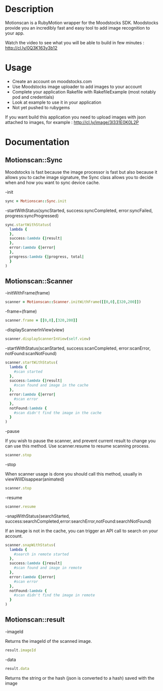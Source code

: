 # Description

Motionscan is a RubyMotion wrapper for the Moodstocks SDK. Moodstocks provide you an incredibly fast and easy tool to add image recognition to your app.

Watch the video to see what you will be able to build in few minutes : http://cl.ly/0Q3K163y3b12


# Usage
- Create an account on moodstocks.com
- Use Moodstocks image uploader to add images to your account
- Complete your application Rakefile with RakefileExample (most notably pod and credentials)
- Look at example to use it in your application
- Not yet pushed to rubygems

If you want build this application you need to upload images with json attached to images, for example : 
http://cl.ly/image/3l331E0K0L2P

# Documentation
## Motionscan::Sync
    
Moodstocks is fast because the image processor is fast but also because it allows you to cache image signature, the Sync class allows you to decide when and how you want to sync device cache.

-init
```ruby
sync = Motionscan::Sync.init
```

-startWithStatus(syncStarted, success:syncCompleted, error:syncFailed, progress:syncProgressed)
```ruby
sync.startWithStatus(
  lambda {
  },
  success:lambda {|result|
  },
  error:lambda {|error|
  },
  progress:lambda {|progress, total|
  }
)
```

## Motionscan::Scanner


-initWithFrame(frame)
```ruby
scanner = Motionscan::Scanner.initWithFrame([[0,0],[320,200]])
```

-frame=(frame)
```ruby
scanner.frame = [[0,0],[320,200]]
```

-displayScannerInView(view)
```ruby
scanner.displayScannerInView(self.view)
```

-startWithStatus(scanStarted, success:scanCompleted, error:scanError, notFound:scanNotFound)
```ruby
scanner.startWithStatus(
  lambda {
  	#scan started
  },
  success:lambda {|result|
  	#scan found and image in the cache
  },
  error:lambda {|error|
  	#scan error
  },
  notFound:lambda {
  	#scan didn't find the image in the cache
  }
)
```


-pause

If you wish to pause the scanner, and prevent current result to change you can use this method. Use scanner.resume to resume scanning process.
```ruby
scanner.stop
```

-stop

When scanner usage is done you should call this method, usually in viewWillDisappear(animated)
```ruby
scanner.stop
```

-resume

```ruby
scanner.resume
```

-snapWithStatus(searchStarted, success:searchCompleted,error:searchError,notFound:searchNotFound)

If an image is not in the cache, you can trigger an API call to search on your account.

```ruby
scanner.snapWithStatus(
  lambda {
  	#search in remote started
  },
  success:lambda {|result|
  	#scan found and image in remote
  },
  error:lambda {|error|
  	#scan error
  },
  notFound:lambda {
  	#scan didn't find the image in remote
  }
)
```

## Motionscan::result


-imageId

Returns the imageId of the scanned image.

```ruby
result.imageId
```

-data

```ruby
result.data
```

Returns the string or the hash (json is converted to a hash) saved with the image
